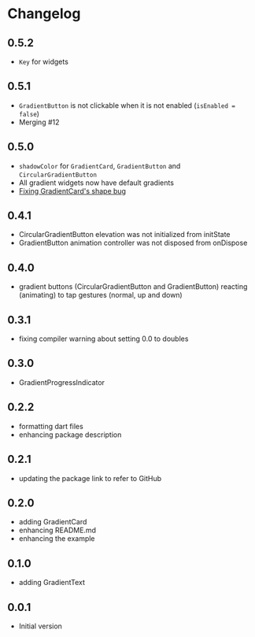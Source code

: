 # Changelog

## 0.5.2

- `Key` for widgets

## 0.5.1

- `GradientButton` is not clickable when it is not enabled (`isEnabled = false`)
- Merging #12

## 0.5.0

- `shadowColor` for `GradientCard`, `GradientButton` and `CircularGradientButton`
- All gradient widgets now have default gradients
- [Fixing GradientCard's shape bug](https://github.com/bluemix/Gradient-Widgets/issues/6)

## 0.4.1

- CircularGradientButton elevation was not initialized from initState
- GradientButton animation controller was not disposed from onDispose

## 0.4.0

- gradient buttons (CircularGradientButton and GradientButton) reacting (animating) to tap gestures (normal, up and down) 

## 0.3.1

- fixing compiler warning about setting 0.0 to doubles

## 0.3.0

- GradientProgressIndicator

## 0.2.2

- formatting dart files
- enhancing package description

## 0.2.1

- updating the package link to refer to GitHub

## 0.2.0

- adding GradientCard
- enhancing README.md
- enhancing the example

## 0.1.0

- adding GradientText


## 0.0.1

- Initial version